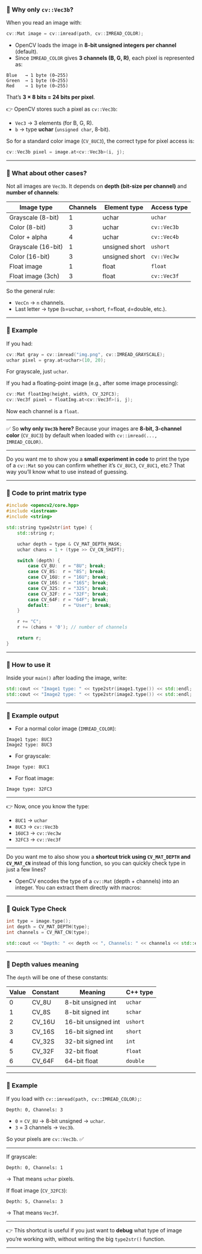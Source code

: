 ### 🔹 Why only `cv::Vec3b`?

When you read an image with:

```cpp
cv::Mat image = cv::imread(path, cv::IMREAD_COLOR);
```

- OpenCV loads the image in **8-bit unsigned integers per channel** (default).
- Since `IMREAD_COLOR` gives **3 channels (B, G, R)**, each pixel is represented as:

```
Blue   → 1 byte (0–255)
Green  → 1 byte (0–255)
Red    → 1 byte (0–255)
```

That’s **3 × 8 bits = 24 bits per pixel**.

👉 OpenCV stores such a pixel as `cv::Vec3b`:

- `Vec3` → 3 elements (for B, G, R).
- `b` → type **uchar** (`unsigned char`, 8-bit).

So for a standard color image (`CV_8UC3`), the correct type for pixel access is:

```cpp
cv::Vec3b pixel = image.at<cv::Vec3b>(i, j);
```

---

### 🔹 What about other cases?

Not all images are `Vec3b`. It depends on **depth (bit-size per channel)** and **number of channels**:

| Image type         | Channels | Element type   | Access type |
| ------------------ | -------- | -------------- | ----------- |
| Grayscale (8-bit)  | 1        | uchar          | `uchar`     |
| Color (8-bit)      | 3        | uchar          | `cv::Vec3b` |
| Color + alpha      | 4        | uchar          | `cv::Vec4b` |
| Grayscale (16-bit) | 1        | unsigned short | `ushort`    |
| Color (16-bit)     | 3        | unsigned short | `cv::Vec3w` |
| Float image        | 1        | float          | `float`     |
| Float image (3ch)  | 3        | float          | `cv::Vec3f` |

So the general rule:

- `VecCn` → `n` channels.
- Last letter → type (`b`=uchar, `s`=short, `f`=float, `d`=double, etc.).

---

### 🔹 Example

If you had:

```cpp
cv::Mat gray = cv::imread("img.png", cv::IMREAD_GRAYSCALE);
uchar pixel = gray.at<uchar>(10, 20);
```

For grayscale, just `uchar`.

If you had a floating-point image (e.g., after some image processing):

```cpp
cv::Mat floatImg(height, width, CV_32FC3);
cv::Vec3f pixel = floatImg.at<cv::Vec3f>(i, j);
```

Now each channel is a `float`.

---

✅ So **why only `Vec3b` here?**
Because your images are **8-bit, 3-channel color** (`CV_8UC3`) by default when loaded with `cv::imread(..., IMREAD_COLOR)`.

---

Do you want me to show you a **small experiment in code** to print the type of a `cv::Mat` so you can confirm whether it’s `CV_8UC3`, `CV_8UC1`, etc.? That way you’ll know what to use instead of guessing.

---

### 🔹 Code to print matrix type

```cpp
#include <opencv2/core.hpp>
#include <iostream>
#include <string>

std::string type2str(int type) {
    std::string r;

    uchar depth = type & CV_MAT_DEPTH_MASK;
    uchar chans = 1 + (type >> CV_CN_SHIFT);

    switch (depth) {
        case CV_8U:  r = "8U"; break;
        case CV_8S:  r = "8S"; break;
        case CV_16U: r = "16U"; break;
        case CV_16S: r = "16S"; break;
        case CV_32S: r = "32S"; break;
        case CV_32F: r = "32F"; break;
        case CV_64F: r = "64F"; break;
        default:     r = "User"; break;
    }

    r += "C";
    r += (chans + '0'); // number of channels

    return r;
}
```

---

### 🔹 How to use it

Inside your `main()` after loading the image, write:

```cpp
std::cout << "Image1 type: " << type2str(image1.type()) << std::endl;
std::cout << "Image2 type: " << type2str(image2.type()) << std::endl;
```

---

### 🔹 Example output

* For a normal color image (`IMREAD_COLOR`):

```
Image1 type: 8UC3
Image2 type: 8UC3
```

* For grayscale:

```
Image type: 8UC1
```

* For float image:

```
Image type: 32FC3
```

---

👉 Now, once you know the type:

* `8UC1` → `uchar`
* `8UC3` → `cv::Vec3b`
* `16UC3` → `cv::Vec3w`
* `32FC3` → `cv::Vec3f`

---

Do you want me to also show you a **shortcut trick using `CV_MAT_DEPTH` and `CV_MAT_CN`** instead of this long function, so you can quickly check type in just a few lines?

- OpenCV encodes the type of a `cv::Mat` (depth + channels) into an integer. You can extract them directly with macros:

---

### 🔹 Quick Type Check

```cpp
int type = image.type();
int depth = CV_MAT_DEPTH(type);
int channels = CV_MAT_CN(type);

std::cout << "Depth: " << depth << ", Channels: " << channels << std::endl;
```

---

### 🔹 Depth values meaning

The `depth` will be one of these constants:

| Value | Constant | Meaning             | C++ type |
| ----- | -------- | ------------------- | -------- |
| 0     | CV_8U   | 8-bit unsigned int  | `uchar`  |
| 1     | CV_8S   | 8-bit signed int    | `schar`  |
| 2     | CV_16U  | 16-bit unsigned int | `ushort` |
| 3     | CV_16S  | 16-bit signed int   | `short`  |
| 4     | CV_32S  | 32-bit signed int   | `int`    |
| 5     | CV_32F  | 32-bit float        | `float`  |
| 6     | CV_64F  | 64-bit float        | `double` |

---

### 🔹 Example

If you load with `cv::imread(path, cv::IMREAD_COLOR);`:

```
Depth: 0, Channels: 3
```

* `0` = `CV_8U` → 8-bit unsigned → `uchar`.
* `3` = 3 channels → `Vec3b`.

So your pixels are `cv::Vec3b`. ✅

---

If grayscale:

```
Depth: 0, Channels: 1
```

→ That means `uchar` pixels.

If float image (`CV_32FC3`):

```
Depth: 5, Channels: 3
```

→ That means `Vec3f`.

---

👉 This shortcut is useful if you just want to **debug** what type of image you’re working with, without writing the big `type2str()` function.

---
